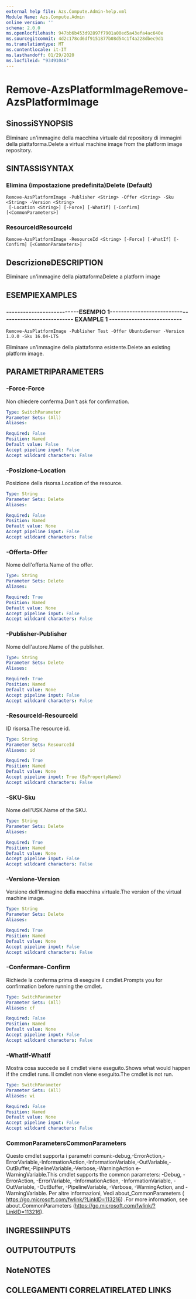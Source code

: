 ```yaml
---
external help file: Azs.Compute.Admin-help.xml
Module Name: Azs.Compute.Admin
online version: ''
schema: 2.0.0
ms.openlocfilehash: 947bb6b453d92897f7901a00ed5a43efa4ac640e
ms.sourcegitcommit: 4d2c178cd6df9151877b08d54c1f4a228dbec9d1
ms.translationtype: MT
ms.contentlocale: it-IT
ms.lasthandoff: 01/29/2020
ms.locfileid: "93491046"
---
```

# <span data-ttu-id="de71b-101">Remove-AzsPlatformImage</span><span class="sxs-lookup"><span data-stu-id="de71b-101">Remove-AzsPlatformImage</span></span>

## <span data-ttu-id="de71b-102">Sinossi</span><span class="sxs-lookup"><span data-stu-id="de71b-102">SYNOPSIS</span></span>
<span data-ttu-id="de71b-103">Eliminare un'immagine della macchina virtuale dal repository di immagini della piattaforma.</span><span class="sxs-lookup"><span data-stu-id="de71b-103">Delete a virtual machine image from the platform image repository.</span></span>

## <span data-ttu-id="de71b-104">SINTASSI</span><span class="sxs-lookup"><span data-stu-id="de71b-104">SYNTAX</span></span>

### <span data-ttu-id="de71b-105">Elimina (impostazione predefinita)</span><span class="sxs-lookup"><span data-stu-id="de71b-105">Delete (Default)</span></span>
```
Remove-AzsPlatformImage -Publisher <String> -Offer <String> -Sku <String> -Version <String>
 [-Location <String>] [-Force] [-WhatIf] [-Confirm] [<CommonParameters>]
```

### <span data-ttu-id="de71b-106">ResourceId</span><span class="sxs-lookup"><span data-stu-id="de71b-106">ResourceId</span></span>
```
Remove-AzsPlatformImage -ResourceId <String> [-Force] [-WhatIf] [-Confirm] [<CommonParameters>]
```

## <span data-ttu-id="de71b-107">Descrizione</span><span class="sxs-lookup"><span data-stu-id="de71b-107">DESCRIPTION</span></span>
<span data-ttu-id="de71b-108">Eliminare un'immagine della piattaforma</span><span class="sxs-lookup"><span data-stu-id="de71b-108">Delete a platform image</span></span>

## <span data-ttu-id="de71b-109">ESEMPI</span><span class="sxs-lookup"><span data-stu-id="de71b-109">EXAMPLES</span></span>

### <span data-ttu-id="de71b-110">--------------------------ESEMPIO 1--------------------------</span><span class="sxs-lookup"><span data-stu-id="de71b-110">-------------------------- EXAMPLE 1 --------------------------</span></span>
```
Remove-AzsPlatformImage -Publisher Test -Offer UbuntuServer -Version 1.0.0 -Sku 16.04-LTS
```

<span data-ttu-id="de71b-111">Eliminare un'immagine della piattaforma esistente.</span><span class="sxs-lookup"><span data-stu-id="de71b-111">Delete an existing platform image.</span></span>

## <span data-ttu-id="de71b-112">PARAMETRI</span><span class="sxs-lookup"><span data-stu-id="de71b-112">PARAMETERS</span></span>

### <span data-ttu-id="de71b-113">-Force</span><span class="sxs-lookup"><span data-stu-id="de71b-113">-Force</span></span>
<span data-ttu-id="de71b-114">Non chiedere conferma.</span><span class="sxs-lookup"><span data-stu-id="de71b-114">Don't ask for confirmation.</span></span>

```yaml
Type: SwitchParameter
Parameter Sets: (All)
Aliases: 

Required: False
Position: Named
Default value: False
Accept pipeline input: False
Accept wildcard characters: False
```

### <span data-ttu-id="de71b-115">-Posizione</span><span class="sxs-lookup"><span data-stu-id="de71b-115">-Location</span></span>
<span data-ttu-id="de71b-116">Posizione della risorsa.</span><span class="sxs-lookup"><span data-stu-id="de71b-116">Location of the resource.</span></span>

```yaml
Type: String
Parameter Sets: Delete
Aliases: 

Required: False
Position: Named
Default value: None
Accept pipeline input: False
Accept wildcard characters: False
```

### <span data-ttu-id="de71b-117">-Offerta</span><span class="sxs-lookup"><span data-stu-id="de71b-117">-Offer</span></span>
<span data-ttu-id="de71b-118">Nome dell'offerta.</span><span class="sxs-lookup"><span data-stu-id="de71b-118">Name of the offer.</span></span>

```yaml
Type: String
Parameter Sets: Delete
Aliases: 

Required: True
Position: Named
Default value: None
Accept pipeline input: False
Accept wildcard characters: False
```

### <span data-ttu-id="de71b-119">-Publisher</span><span class="sxs-lookup"><span data-stu-id="de71b-119">-Publisher</span></span>
<span data-ttu-id="de71b-120">Nome dell'autore.</span><span class="sxs-lookup"><span data-stu-id="de71b-120">Name of the publisher.</span></span>

```yaml
Type: String
Parameter Sets: Delete
Aliases: 

Required: True
Position: Named
Default value: None
Accept pipeline input: False
Accept wildcard characters: False
```

### <span data-ttu-id="de71b-121">-ResourceId</span><span class="sxs-lookup"><span data-stu-id="de71b-121">-ResourceId</span></span>
<span data-ttu-id="de71b-122">ID risorsa.</span><span class="sxs-lookup"><span data-stu-id="de71b-122">The resource id.</span></span>

```yaml
Type: String
Parameter Sets: ResourceId
Aliases: id

Required: True
Position: Named
Default value: None
Accept pipeline input: True (ByPropertyName)
Accept wildcard characters: False
```

### <span data-ttu-id="de71b-123">-SKU</span><span class="sxs-lookup"><span data-stu-id="de71b-123">-Sku</span></span>
<span data-ttu-id="de71b-124">Nome dell'USK.</span><span class="sxs-lookup"><span data-stu-id="de71b-124">Name of the SKU.</span></span>

```yaml
Type: String
Parameter Sets: Delete
Aliases: 

Required: True
Position: Named
Default value: None
Accept pipeline input: False
Accept wildcard characters: False
```

### <span data-ttu-id="de71b-125">-Versione</span><span class="sxs-lookup"><span data-stu-id="de71b-125">-Version</span></span>
<span data-ttu-id="de71b-126">Versione dell'immagine della macchina virtuale.</span><span class="sxs-lookup"><span data-stu-id="de71b-126">The version of the virtual machine image.</span></span>

```yaml
Type: String
Parameter Sets: Delete
Aliases: 

Required: True
Position: Named
Default value: None
Accept pipeline input: False
Accept wildcard characters: False
```

### <span data-ttu-id="de71b-127">-Confermare</span><span class="sxs-lookup"><span data-stu-id="de71b-127">-Confirm</span></span>
<span data-ttu-id="de71b-128">Richiede la conferma prima di eseguire il cmdlet.</span><span class="sxs-lookup"><span data-stu-id="de71b-128">Prompts you for confirmation before running the cmdlet.</span></span>

```yaml
Type: SwitchParameter
Parameter Sets: (All)
Aliases: cf

Required: False
Position: Named
Default value: None
Accept pipeline input: False
Accept wildcard characters: False
```

### <span data-ttu-id="de71b-129">-WhatIf</span><span class="sxs-lookup"><span data-stu-id="de71b-129">-WhatIf</span></span>
<span data-ttu-id="de71b-130">Mostra cosa succede se il cmdlet viene eseguito.</span><span class="sxs-lookup"><span data-stu-id="de71b-130">Shows what would happen if the cmdlet runs.</span></span>
<span data-ttu-id="de71b-131">Il cmdlet non viene eseguito.</span><span class="sxs-lookup"><span data-stu-id="de71b-131">The cmdlet is not run.</span></span>

```yaml
Type: SwitchParameter
Parameter Sets: (All)
Aliases: wi

Required: False
Position: Named
Default value: None
Accept pipeline input: False
Accept wildcard characters: False
```

### <span data-ttu-id="de71b-132">CommonParameters</span><span class="sxs-lookup"><span data-stu-id="de71b-132">CommonParameters</span></span>
<span data-ttu-id="de71b-133">Questo cmdlet supporta i parametri comuni:-debug,-ErrorAction,-ErrorVariable,-InformationAction,-InformationVariable,-OutVariable,-OutBuffer,-PipelineVariable,-Verbose,-WarningAction e-WarningVariable.</span><span class="sxs-lookup"><span data-stu-id="de71b-133">This cmdlet supports the common parameters: -Debug, -ErrorAction, -ErrorVariable, -InformationAction, -InformationVariable, -OutVariable, -OutBuffer, -PipelineVariable, -Verbose, -WarningAction, and -WarningVariable.</span></span> <span data-ttu-id="de71b-134">Per altre informazioni, Vedi about_CommonParameters ( https://go.microsoft.com/fwlink/?LinkID=113216) .</span><span class="sxs-lookup"><span data-stu-id="de71b-134">For more information, see about_CommonParameters (https://go.microsoft.com/fwlink/?LinkID=113216).</span></span>

## <span data-ttu-id="de71b-135">INGRESSI</span><span class="sxs-lookup"><span data-stu-id="de71b-135">INPUTS</span></span>

## <span data-ttu-id="de71b-136">OUTPUT</span><span class="sxs-lookup"><span data-stu-id="de71b-136">OUTPUTS</span></span>

## <span data-ttu-id="de71b-137">Note</span><span class="sxs-lookup"><span data-stu-id="de71b-137">NOTES</span></span>

## <span data-ttu-id="de71b-138">COLLEGAMENTI CORRELATI</span><span class="sxs-lookup"><span data-stu-id="de71b-138">RELATED LINKS</span></span>

